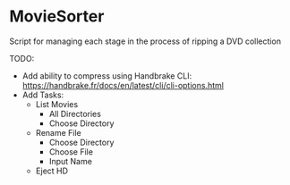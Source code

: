 # MovieSorter
 Script for managing each stage in the process of ripping a DVD collection

TODO:
* Add ability to compress using Handbrake CLI: https://handbrake.fr/docs/en/latest/cli/cli-options.html
* Add Tasks:
  * List Movies
    * All Directories
    * Choose Directory
  * Rename File
    * Choose Directory
    * Choose File
    * Input Name
  * Eject HD
